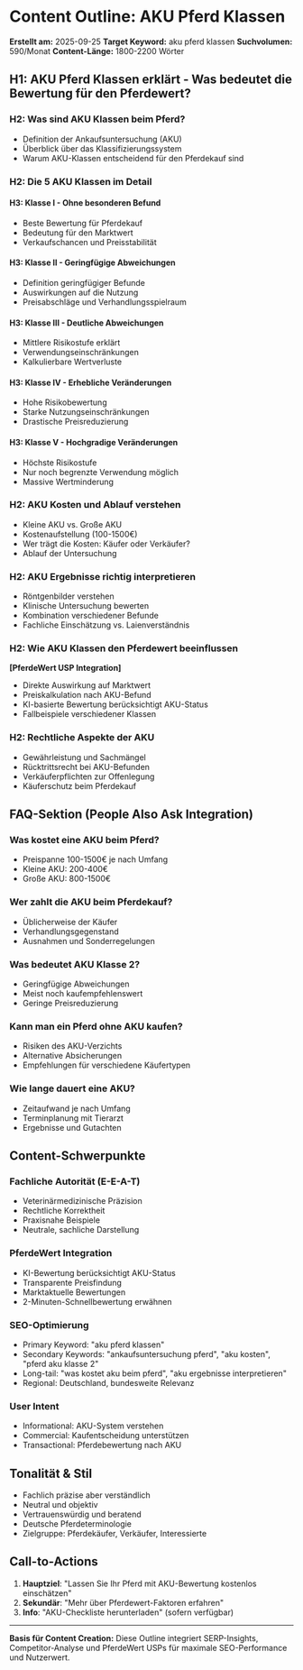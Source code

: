 # Content Outline: AKU Pferd Klassen

**Erstellt am:** 2025-09-25
**Target Keyword:** aku pferd klassen
**Suchvolumen:** 590/Monat
**Content-Länge:** 1800-2200 Wörter

## H1: AKU Pferd Klassen erklärt - Was bedeutet die Bewertung für den Pferdewert?

### H2: Was sind AKU Klassen beim Pferd?
- Definition der Ankaufsuntersuchung (AKU)
- Überblick über das Klassifizierungssystem
- Warum AKU-Klassen entscheidend für den Pferdekauf sind

### H2: Die 5 AKU Klassen im Detail
#### H3: Klasse I - Ohne besonderen Befund
- Beste Bewertung für Pferdekauf
- Bedeutung für den Marktwert
- Verkaufschancen und Preisstabilität

#### H3: Klasse II - Geringfügige Abweichungen
- Definition geringfügiger Befunde
- Auswirkungen auf die Nutzung
- Preisabschläge und Verhandlungsspielraum

#### H3: Klasse III - Deutliche Abweichungen
- Mittlere Risikostufe erklärt
- Verwendungseinschränkungen
- Kalkulierbare Wertverluste

#### H3: Klasse IV - Erhebliche Veränderungen
- Hohe Risikobewertung
- Starke Nutzungseinschränkungen
- Drastische Preisreduzierung

#### H3: Klasse V - Hochgradige Veränderungen
- Höchste Risikostufe
- Nur noch begrenzte Verwendung möglich
- Massive Wertminderung

### H2: AKU Kosten und Ablauf verstehen
- Kleine AKU vs. Große AKU
- Kostenaufstellung (100-1500€)
- Wer trägt die Kosten: Käufer oder Verkäufer?
- Ablauf der Untersuchung

### H2: AKU Ergebnisse richtig interpretieren
- Röntgenbilder verstehen
- Klinische Untersuchung bewerten
- Kombination verschiedener Befunde
- Fachliche Einschätzung vs. Laienverständnis

### H2: Wie AKU Klassen den Pferdewert beeinflussen
**[PferdeWert USP Integration]**
- Direkte Auswirkung auf Marktwert
- Preiskalkulation nach AKU-Befund
- KI-basierte Bewertung berücksichtigt AKU-Status
- Fallbeispiele verschiedener Klassen

### H2: Rechtliche Aspekte der AKU
- Gewährleistung und Sachmängel
- Rücktrittsrecht bei AKU-Befunden
- Verkäuferpflichten zur Offenlegung
- Käuferschutz beim Pferdekauf

## FAQ-Sektion (People Also Ask Integration)

### Was kostet eine AKU beim Pferd?
- Preispanne 100-1500€ je nach Umfang
- Kleine AKU: 200-400€
- Große AKU: 800-1500€

### Wer zahlt die AKU beim Pferdekauf?
- Üblicherweise der Käufer
- Verhandlungsgegenstand
- Ausnahmen und Sonderregelungen

### Was bedeutet AKU Klasse 2?
- Geringfügige Abweichungen
- Meist noch kaufempfehlenswert
- Geringe Preisreduzierung

### Kann man ein Pferd ohne AKU kaufen?
- Risiken des AKU-Verzichts
- Alternative Absicherungen
- Empfehlungen für verschiedene Käufertypen

### Wie lange dauert eine AKU?
- Zeitaufwand je nach Umfang
- Terminplanung mit Tierarzt
- Ergebnisse und Gutachten

## Content-Schwerpunkte

### Fachliche Autorität (E-E-A-T)
- Veterinärmedizinische Präzision
- Rechtliche Korrektheit
- Praxisnahe Beispiele
- Neutrale, sachliche Darstellung

### PferdeWert Integration
- KI-Bewertung berücksichtigt AKU-Status
- Transparente Preisfindung
- Marktaktuelle Bewertungen
- 2-Minuten-Schnellbewertung erwähnen

### SEO-Optimierung
- Primary Keyword: "aku pferd klassen"
- Secondary Keywords: "ankaufsuntersuchung pferd", "aku kosten", "pferd aku klasse 2"
- Long-tail: "was kostet aku beim pferd", "aku ergebnisse interpretieren"
- Regional: Deutschland, bundesweite Relevanz

### User Intent
- Informational: AKU-System verstehen
- Commercial: Kaufentscheidung unterstützen
- Transactional: Pferdebewertung nach AKU

## Tonalität & Stil
- Fachlich präzise aber verständlich
- Neutral und objektiv
- Vertrauenswürdig und beratend
- Deutsche Pferdeterminologie
- Zielgruppe: Pferdekäufer, Verkäufer, Interessierte

## Call-to-Actions
1. **Hauptziel**: "Lassen Sie Ihr Pferd mit AKU-Bewertung kostenlos einschätzen"
2. **Sekundär**: "Mehr über Pferdewert-Faktoren erfahren"
3. **Info**: "AKU-Checkliste herunterladen" (sofern verfügbar)

---

**Basis für Content Creation:** Diese Outline integriert SERP-Insights, Competitor-Analyse und PferdeWert USPs für maximale SEO-Performance und Nutzerwert.